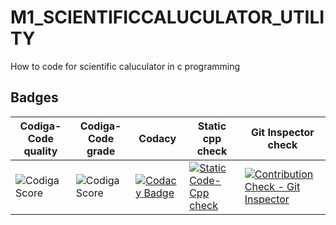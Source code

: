 # M1_SCIENTIFICCALUCULATOR_UTILITY
How to code for scientific caluculator in c programming



## Badges
 | Codiga-Code quality|Codiga-Code grade| Codacy | Static cpp check | Git Inspector check |
| --- | --- | --- | --- | --- | 
|![Codiga Score](https://api.codiga.io/project/31092/score/svg)|![Codiga Score](https://api.codiga.io/project/31092/status/svg)|[![Codacy Badge](https://app.codacy.com/project/badge/Grade/12f1761428ee4f1eb333b4e1d902338a)](https://www.codacy.com/gh/Nithin1503/M1_SCIENTIFICCALUCULATOR_UTILITY/dashboard?utm_source=github.com&amp;utm_medium=referral&amp;utm_content=Nithin1503/M1_SCIENTIFICCALUCULATOR_UTILITY&amp;utm_campaign=Badge_Grade)|[![Static Code-Cpp check](https://github.com/Nithin1503/M1_SCIENTIFICCALUCULATOR_UTILITY/actions/workflows/check.yml/badge.svg)](https://github.com/Nithin1503/M1_SCIENTIFICCALUCULATOR_UTILITY/actions/workflows/check.yml)|[![Contribution Check - Git Inspector](https://github.com/Nithin1503/M1_SCIENTIFICCALUCULATOR_UTILITY/actions/workflows/Git.yml/badge.svg)](https://github.com/Nithin1503/M1_SCIENTIFICCALUCULATOR_UTILITY/actions/workflows/Git.yml)










